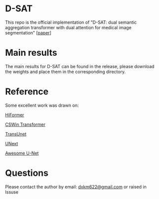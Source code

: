 # D-SAT
This repo is the official implementation of "D-SAT: dual semantic aggregation transformer with dual attention for medical image segmentation" [[paper](https://iopscience.iop.org/article/10.1088/1361-6560/acf2e5/meta)]

# Main results
The main results for D-SAT can be found in the release, please download the weights and place them in the corresponding directory.

# Reference
Some excellent work was drawn on:

[HiFormer](https://github.com/amirhossein-kz/HiFormer)

[CSWin Transformer](https://github.com/microsoft/CSWin-Transformer)

[TransUnet](https://github.com/Beckschen/TransUNet)

[UNext](https://github.com/jeya-maria-jose/UNeXt-pytorch)

[Awesome U-Net](https://github.com/NITR098/Awesome-U-Net)

# Questions
Please contact the author by email: dxkm622@gmail.com or raised in Issuse 
